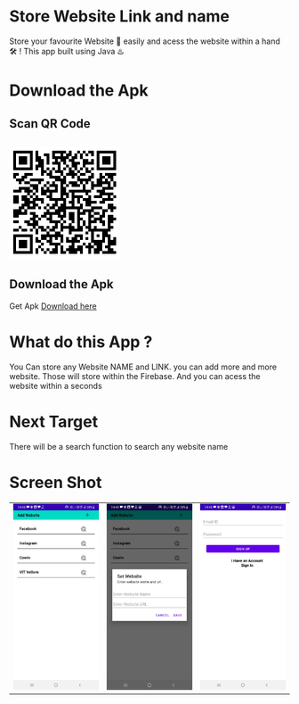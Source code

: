 # Store Website Link and name

Store your favourite Website 📱 easily and acess the website within a hand 🛠️ !
This app built using Java ♨️

# Download the Apk

## Scan QR Code

 <img src="https://github.com/maityamit/Store_Website_Link_and_name/blob/master/Demo/qr_code.svg"
width="200" height="200"> 
---------------
## Download the Apk

Get Apk [Download here](https://github.com/maityamit/Store_Website_Link_and_name/blob/master/Demo/app-debug.apk)

# What do this App ?
You Can store any Website NAME and LINK. you can add more and more website.
Those will store within the Firebase.
And you can acess the website within a seconds

# Next Target
There will be a search function to search any website name 

# Screen Shot
||||
|:----------------------------------------:|:-----------------------------------------:|:-----------------------------------------: |
| ![Imgur](Demo/1.jpg) | ![Imgur](Demo/2.jpg) | ![Imgur](Demo/3.jpg) |

